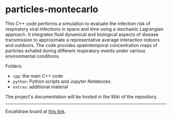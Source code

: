 # particles-montecarlo

This C++ code performs a simulation to evaluate the infection risk of respiratory viral infections in space and time using a stochastic Lagrangian approach. It integrates fluid dynamical and biological aspects of disease transmission to approximate a representative average interaction indoors and outdoors. The code provides spatiotemporal concentration maps of particles exhaled during different respiratory events under various environmental conditions.

Folders:

- `cpp`: the main C++ code
- `python`: Python scripts and Jupyter Notebooks
- `extras`: additional material

The project's documentation will be hosted in the Wiki of the repository.

---

Excalidraw board at [this link](https://excalidraw.com/#room=f9ccc67f5604653d0f57,o1HpXzuKSj8ONw_0J_ElIQ).
